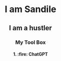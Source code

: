 <h1 align="center">I am Sandile</h1>


<h2 align="center"> I am a hustler</h2>

<h3 align="center">My Tool Box </h3>

<h4 align="center">1. :fire: ChatGPT<h4/>





